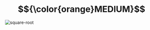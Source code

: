 # $${\color{orange}MEDIUM}$$
![square-root](https://user-images.githubusercontent.com/65892342/236394114-af4b6df7-cd5c-46db-96f0-4bf629cf07f5.svg)

